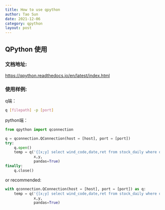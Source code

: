 ```yaml
---
title: How to use qpython
author: Tao Sun
date: 2021-12-06
category: qpython
layout: post
---
```


## QPython 使用

### 文档地址:

https://qpython.readthedocs.io/en/latest/index.html

### 使用样例:
q端：

```sh
q [filepath] -p [port]
```

python端：

```python
from qpython import qconnection

q = qconnection.QConnection(host = [host], port = [port])
try:
    q.open()
    temp = q('{[x;y] select wind_code,date,ret from stock_daily where date within (x;y)}', 
             x,y, 
             pandas=True)
finally:
    q.close()
```

or  recommended:

```python
with qconnection.QConnection(host = [host], port = [port]) as q:
    temp = q('{[x;y] select wind_code,date,ret from stock_daily where date within (x;y)}', 
             x,y, 
             pandas=True)
```

